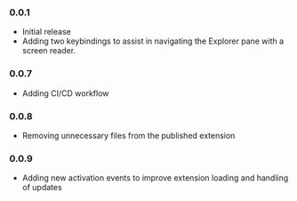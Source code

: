 ### 0.0.1

- Initial release
- Adding two keybindings to assist in navigating the Explorer pane with a screen reader.

### 0.0.7

- Adding CI/CD workflow

### 0.0.8

- Removing unnecessary files from the published extension

### 0.0.9

- Adding new activation events to improve extension loading and handling of updates

